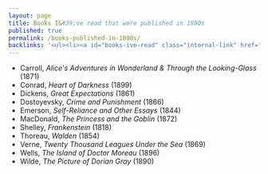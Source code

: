 ```yaml
---
layout: page
title: Books I&#39;ve read that were published in 1800s
published: true
permalink: /books-published-in-1800s/
backlinks: '<ul><li><a id="books-ive-read" class="internal-link" href="/books-ive-read/">Books I&#39;ve read</a></li></ul>'
---
```


* Carroll, _Alice's Adventures in Wonderland & Through the Looking-Glass_ (1871) 
* Conrad, _Heart of Darkness_ (1899) 
* Dickens, _Great Expectations_ (1861) 
* Dostoyevsky, _Crime and Punishment_ (1866) 
* Emerson, _Self-Reliance and Other Essays_ (1844) 
* MacDonald, _The Princess and the Goblin_ (1872) 
* Shelley, _Frankenstein_ (1818) 
* Thoreau, _Walden_ (1854) 
* Verne, _Twenty Thousand Leagues Under the Sea_ (1869) 
* Wells, _The Island of Doctor Moreau_ (1896) 
* Wilde, _The Picture of Dorian Gray_ (1890) 
